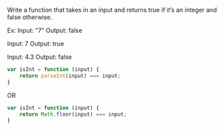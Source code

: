 Write a function that takes in an input and returns true if it’s an integer and false otherwise.

Ex:
Input: "7"
Output: false

Input: 7
Output: true

Input: 4.3
Output: false

```js
var isInt = function (input) {
	return parseInt(input) === input;
}
```

OR

```js
var isInt = function (input) {
	return Math.floor(input) === input;
}
```